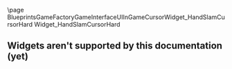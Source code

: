 \page BlueprintsGameFactoryGameInterfaceUIInGameCursorWidget_HandSlamCursorHard Widget_HandSlamCursorHard
## Widgets aren't supported by this documentation (yet)
